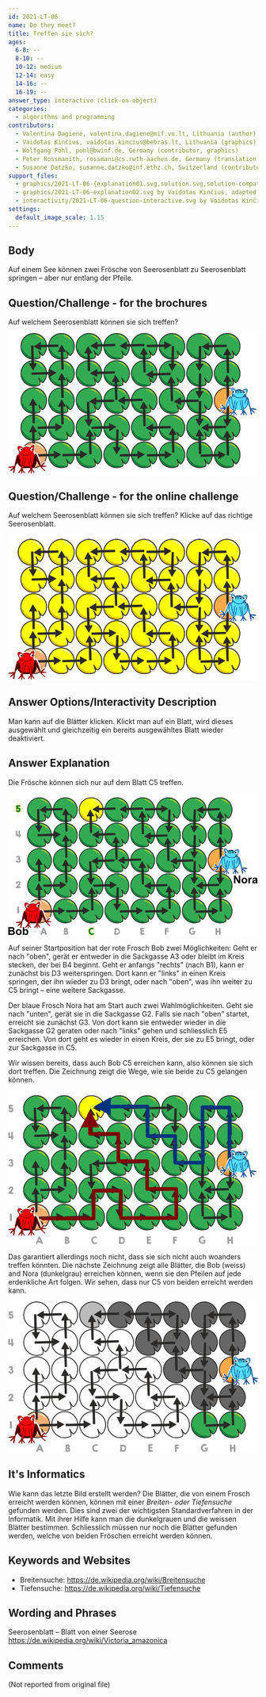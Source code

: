 ```yaml
---
id: 2021-LT-06
name: Do they meet?
title: Treffen sie sich?
ages:
  6-8: --
  8-10: --
  10-12: medium
  12-14: easy
  14-16: --
  16-19: --
answer_type: interactive (click-on-object)
categories:
  - algorithms and programming
contributors:
  - Valentina Dagienė, valentina.dagiene@mif.vu.lt, Lithuania (author)
  - Vaidotas Kinčius, vaidotas.kincius@bebras.lt, Lithuania (graphics)
  - Wolfgang Pohl, pohl@bwinf.de, Germany (contributor, graphics)
  - Peter Rossmanith, rossmani@cs.rwth-aachen.de, Germany (translation from English into German)
  - Susanne Datzko, susanne.datzko@inf.ethz.ch, Switzerland (contributor, graphics)
support_files:
  - graphics/2021-LT-06-{explanation01.svg,solution.svg,solution-compatible.svg,question.svg} by Vaidotas Kinčius, adapted by Susanne Datzko
  - graphics/2021-LT-06-explanation02.svg by Vaidotas Kinčius, adapted by Wolfgang Pohl and Susanne Datzko
  - interactivity/2021-LT-06-question-interactive.svg by Vaidotas Kinčius, adapted by Susanne Datzko
settings:
  default_image_scale: 1.15
---
```



## Body

Auf einem See können zwei Frösche von Seerosenblatt zu Seerosenblatt springen – aber nur entlang der Pfeile.


## Question/Challenge - for the brochures

Auf welchem Seerosenblatt können sie sich treffen?

![](graphics/2021-LT-06-question.svg "Seerosenblätter und Frösche")

## Question/Challenge - for the online challenge

Auf welchem Seerosenblatt können sie sich treffen? Klicke auf das richtige Seerosenblatt.

![](interactivity/2021-LT-06-question-interactive.svg "2021-LT-06 question")


## Answer Options/Interactivity Description

<!-- empty -->

Man kann auf die Blätter klicken. Klickt man auf ein Blatt, wird dieses ausgewählt und gleichzeitig ein bereits ausgewähltes Blatt wieder deaktiviert.


## Answer Explanation

Die Frösche können sich nur auf dem Blatt C5 treffen.

![](graphics/2021-LT-06-solution-compatible.svg "Richtige Antwort")

Auf seiner Startposition hat der rote Frosch Bob zwei Möglichkeiten: Geht er nach "oben", gerät er entweder in die Sackgasse A3 oder bleibt im Kreis stecken, der bei B4 beginnt. Geht er anfangs "rechts" (nach B1), kann er zunächst bis D3 weiterspringen. Dort kann er "links" in einen Kreis springen, der ihn wieder zu D3 bringt, oder nach "oben", was ihn weiter zu C5 bringt – eine weitere Sackgasse.

Der blaue Frosch Nora hat am Start auch zwei Wahlmöglichkeiten. Geht sie nach "unten", gerät sie in die Sackgasse G2. Falls sie nach "oben" startet, erreicht sie zunächst G3. Von dort kann sie entweder wieder in die Sackgasse G2 geraten oder nach "links" gehen und schliesslich E5 erreichen. Von dort geht es wieder in einen Kreis, der sie zu E5 bringt, oder zur Sackgasse in C5.

Wir wissen bereits, dass auch Bob C5 erreichen kann, also können sie sich dort treffen. Die Zeichnung zeigt die Wege, wie sie beide zu C5 gelangen können.

![](graphics/2021-LT-06-explanation01.svg "Erklärung 1")

Das garantiert allerdings noch nicht, dass sie sich nicht auch woanders treffen könnten. Die nächste Zeichnung zeigt alle Blätter, die Bob (weiss) and Nora (dunkelgrau) erreichen können, wenn sie den Pfeilen auf jede erdenkliche Art folgen. Wir sehen, dass nur C5 von beiden erreicht werden kann.

![](graphics/2021-LT-06-explanation02.svg "Erklärung 2")


## It's Informatics

Wie kann das letzte Bild erstellt werden?  Die Blätter, die von einem Frosch erreicht werden können, können mit einer _Breiten- oder Tiefensuche_ gefunden werden.  Dies sind zwei der wichtigsten Standardverfahren in der Informatik. Mit ihrer Hilfe kann man die dunkelgrauen und die weissen Blätter bestimmen. Schliesslich müssen nur noch die Blätter gefunden werden, welche von beiden Fröschen erreicht werden können.


## Keywords and Websites

 - Breitensuche: https://de.wikipedia.org/wiki/Breitensuche
 - Tiefensuche: https://de.wikipedia.org/wiki/Tiefensuche


## Wording and Phrases

Seerosenblatt – Blatt von einer Seerose https://de.wikipedia.org/wiki/Victoria_amazonica <!--SD: ;-) - Hier hätten auch Biber Platz gehabt! 3 Meter Durchmesser - krass -->


## Comments

(Not reported from original file)
